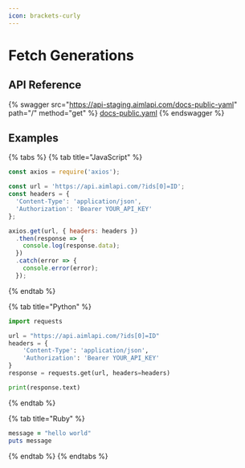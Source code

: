 ```yaml
---
icon: brackets-curly
---
```


# Fetch Generations

## API Reference

{% swagger src="https://api-staging.aimlapi.com/docs-public-yaml" path="/" method="get" %}
[docs-public.yaml](https://api-staging.aimlapi.com/docs-public-yaml)
{% endswagger %}

## Examples

{% tabs %}
{% tab title="JavaScript" %}
```javascript
const axios = require('axios');

const url = 'https://api.aimlapi.com/?ids[0]=ID';
const headers = {
  'Content-Type': 'application/json',
  'Authorization': 'Bearer YOUR_API_KEY'
};

axios.get(url, { headers: headers })
  .then(response => {
    console.log(response.data);
  })
  .catch(error => {
    console.error(error);
  });

```
{% endtab %}

{% tab title="Python" %}
```python
import requests

url = "https://api.aimlapi.com/?ids[0]=ID"
headers = {
    'Content-Type': 'application/json',
    'Authorization': 'Bearer YOUR_API_KEY'
}
response = requests.get(url, headers=headers)

print(response.text)

```
{% endtab %}

{% tab title="Ruby" %}
```ruby
message = "hello world"
puts message
```
{% endtab %}
{% endtabs %}
